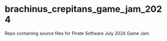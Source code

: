 # brachinus_crepitans_game_jam_2024
Repo containing source files for Pirate Software July 2024 Game Jam
